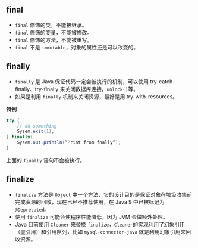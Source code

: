 ## final

- `final` 修饰的类，不能被继承。
- `final` 修饰的变量，不能被修改。
- `final` 修饰的方法，不能被重写。
- `final` 不是 `immutable`，对象的属性还是可以改变的。


## finally 

- `finally` 是 Java 保证代码一定会被执行的机制，可以使用 try-catch-finally、try-finally 来关闭数据库连接，`unlock()`等。
- 如果是利用 `finally` 机制来关闭资源，最好是用 try-with-resources。

**特例**

```java
try {
    // do something 
    Sysem.exit(1);
} finally{
    Sysem.out.println(“Print from fnally”);
}
```

上面的 `finally` 语句不会被执行。


## finalize

- `finalize` 方法是 `Object` 中一个方法，它的设计目的是保证对象在垃圾收集前完成资源的回收，现在已经不推荐使用，在 Java 9 中已被标记为 `@Deprecated`。
- 使用 `finalize` 可能会使程序性能降低，因为 JVM 会做额外处理。
- Java 目前使用 `Cleaner` 来替换 `finalize`，`Cleaner`的实现利用了幻象引用（虚引用）和引用队列，比如 `mysql-connector-java` 就是利用幻象引用来回收资源。



